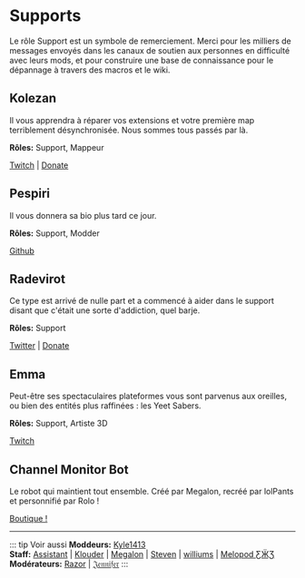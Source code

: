 # Supports
Le rôle Support est un symbole de remerciement. Merci pour les milliers de messages envoyés dans les canaux de soutien aux personnes en difficulté avec leurs mods, et pour construire une base de connaissance pour le dépannage à travers des macros et le wiki.

## Kolezan
Il vous apprendra à réparer vos extensions et votre première map terriblement désynchronisée. Nous sommes tous passés par là.

**Rôles:** Support, Mappeur

[Twitch](https://www.twitch.tv/kolezan) | [Donate](https://paypal.me/kolezan)

## Pespiri
Il vous donnera sa bio plus tard ce jour.

**Rôles:** Support, Modder

[Github](https://github.com/pespiri)

## Radevirot
Ce type est arrivé de nulle part et a commencé à aider dans le support disant que c'était une sorte d'addiction, quel barje.

**Rôles:** Support

[Twitter](https://twitter.com/Radevirot) | [Donate](paypal.me/Radevirot)

## Emma
Peut-être ses spectaculaires plateformes vous sont parvenus aux oreilles, ou bien des entités plus raffinées : les Yeet Sabers.

**Rôles:** Support, Artiste 3D

[Twitch](https://www.twitch.tv/therealkleinba)

## Channel Monitor Bot
Le robot qui maintient tout ensemble.
Créé par Megalon, recréé par lolPants et personnifié par Rolo !

[Boutique !](https://www.redbubble.com/people/megalon-gaming/portfolio)

---

::: tip Voir aussi
**Moddeurs:** [Kyle1413](/fr/about/modders.md#kyle1413)  
**Staff:** [Assistant](/fr/about/staff.md#assistant) | [Klouder](/fr/about/staff.md#klouder) | [Megalon](/fr/about/staff.md#megalon) | [Steven](/fr/about/staff.md#steven) | [williums](/fr/about/staff.md#williums) | [Melopod ƸӜƷ](/fr/about/staff.md#melopod-ƹӝʒ)  
**Modérateurs:** [Razor](/fr/about/moderators.md#razor) | [𝔍𝔢𝔫𝔫𝔦𝔣𝔢𝔯](/fr/about/moderators.md#𝔍𝔢𝔫𝔫𝔦𝔣𝔢𝔯)
:::
